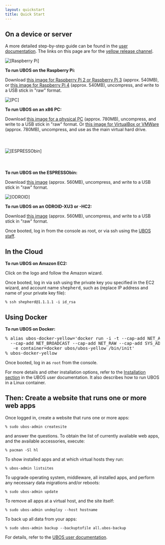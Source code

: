 ```yaml
---
layout: quickstart
title: Quick Start
---
```


## On a device or server

A more detailed step-by-step guide can be found in the [user documentation](/docs/users/).
The links on this page are for the [yellow release channel](/docs/developers/buildrelease.html).

<div class="platforms">
 <div>
  <img src="/images/rpi-83x100.png" alt="[Raspberry Pi]">
  <p><b>To run UBOS on the Raspberry Pi:</b></p>
  <p>Download <a href="http://depot.ubosfiles.net/yellow/armv7h/images/ubos_yellow_armv7h-rpi2_LATEST.img.xz">this
     image for Raspberry Pi&nbsp;2 or Raspberry Pi&nbsp;3</a> (approx. 540MB), or
     <a href="http://depot.ubosfiles.net/yellow/armv7h/images/ubos_yellow_armv7h-rpi4_LATEST.img.xz">this
     image for Raspberry Pi&nbsp;4</a> (approx. 540MB),
     uncompress, and write to a USB stick in "raw" format.</p>
 </div>
 <div>
  <img src="/images/pc-79x100.png" alt="[PC]">
  <p><b>To run UBOS on an x86 PC:</b></p>
  <p>Download <a href="http://depot.ubosfiles.net/yellow/x86_64/images/ubos_yellow_x86_64-pc_LATEST.img.xz">this
     image for a physical PC</a> (approx. 780MB), uncompress, and write to a USB stick in "raw" format. Or
     <a href="http://depot.ubosfiles.net/yellow/x86_64/images/ubos_yellow_x86_64-vbox_LATEST.vmdk.xz">this
     image for VirtualBox or VMWare</a> (approx. 780MB), uncompress, and use as the main virtual hard drive.</p>
 </div>
</div>
<div class="platforms">
 <div>
  <img src="/images/espressobin-175x22.png" alt="[ESPRESSObin]" style="margin: 39px 0">
  <p><b>To run UBOS on the ESPRESSObin:</b></p>
  <p>Download <a href="http://depot.ubosfiles.net/yellow/aarch64/images/ubos_yellow_aarch64-espressobin_LATEST.img.xz">this
     image</a> (approx. 560MB), uncompress, and write to a USB stick in "raw" format.</p>
 </div>
 <div>
  <img src="/images/hardkernel-95x100.png" alt="[ODROID]" style="">
  <p><b>To run UBOS on an ODROID-XU3 or -HC2:</b></p>
  <p>Download <a href="http://depot.ubosfiles.net/yellow/aarch64/images/ubos_yellow_armv7h-odroid-xu3_LATEST.img.xz">this
     image</a> (approx. 560MB), uncompress, and write to a USB stick in "raw" format.</p>
 </div>
</div>

Once booted, log in from the console as root, or via ssh using the
[UBOS staff](/docs/users/shepherd-staff.html).

<h2>In the Cloud</h2>
<div class="platforms">
 <div>
  <p><b>To run UBOS on Amazon EC2:</b></p>
  <script id="ubos-amazon-ec2-image-latest" src="/include/amazon-ec2-image-latest.js"></script>
  <p>Click on the logo and follow the Amazon wizard.</p>
 </div>
</div>

Once booted, log in via ssh using the private key you specified in the EC2 wizard, and
account name <tt>shepherd</tt>, such as (replace IP address and name of your private key
file):

    % ssh shepherd@1.1.1.1 -i id_rsa

<h2>Using Docker</h2>
<div class="platforms">
 <div>
  <p><b>To run UBOS on Docker:</b></p>
  <pre style="max-width: 100%">% alias ubos-docker-yellow='docker run -i -t --cap-add NET_ADMIN --cap-add NET_BIND_SERVICE
  --cap-add NET_BROADCAST --cap-add NET_RAW --cap-add SYS_ADMIN -v /sys/fs/cgroup:/sys/fs/cgroup:ro
   -e container=docker ubos/ubos-yellow /bin/init'
% ubos-docker-yellow</pre>
 </div>
</div>

Once booted, log in as <code>root</code> from the console.

For more details and other installation options, refer to the
[Installation section](/docs/users/installation.html) in the
UBOS user documentation. It also describes how to run UBOS in a Linux container.

## Then: Create a website that runs one or more web apps

Once logged in, create a website that runs one or more apps:

    % sudo ubos-admin createsite

and answer the questions. To obtain the list of currently available web apps,
and the available accessories, execute:

    % pacman -Sl hl

To show installed apps and at which virtual hosts they run:

    % ubos-admin listsites

To upgrade operating system, middleware, all installed apps, and perform any
necessary data migrations and/or reboots:

    % sudo ubos-admin update

To remove all apps at a virtual host, and the site itself:

    % sudo ubos-admin undeploy --host hostname

To back up all data from your apps:

    % sudo ubos-admin backup --backuptofile all.ubos-backup

For details, refer to the [UBOS user documentation](/docs/users/).
